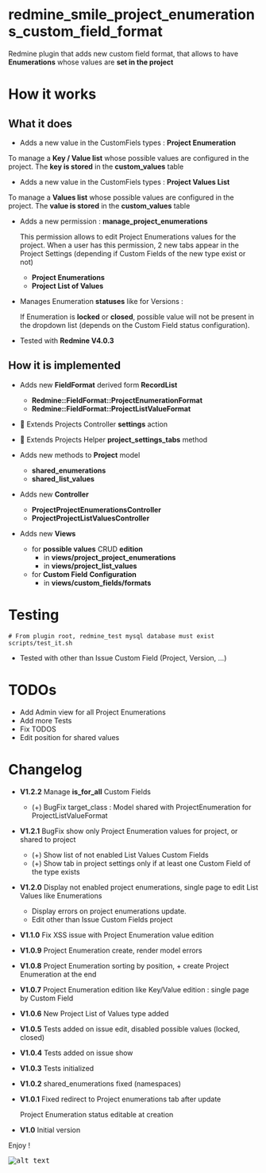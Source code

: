 redmine_smile_project_enumerations_custom_field_format
=================================================

Redmine plugin that adds new custom field format,
that allows to have **Enumerations** whose values are
**set in the project**

# How it works

## What it does

* Adds a new value in the CustomFiels types : **Project Enumeration**

To manage a **Key / Value list** whose possible values are configured in the project.
The **key is stored** in the **custom_values** table
* Adds a new value in the CustomFiels types : **Project Values List**

To manage a **Values list** whose possible values are configured in the project.
The **value is stored** in the **custom_values** table

* Adds a new permission : **manage_project_enumerations**

  This permission allows to edit Project Enumerations values for the project.
  When a user has this permission, 2 new tabs appear in the Project Settings (depending if Custom Fields of the new type exist or not)
  - **Project Enumerations**
  - **Project List of Values**

* Manages Enumeration **statuses** like for Versions :

  If Enumeration is **locked** or **closed**, possible value will not be present in the dropdown list (depends on the Custom Field status configuration).

* Tested with **Redmine V4.0.3**

## How it is implemented

- Adds new **FieldFormat** derived form **RecordList**
  - **Redmine::FieldFormat::ProjectEnumerationFormat**
  - **Redmine::FieldFormat::ProjectListValueFormat**

- 🔑 Extends Projects Controller **settings** action

- 🔑 Extends Projects Helper **project_settings_tabs** method

- Adds new methods to **Project** model
  - **shared_enumerations**
  - **shared_list_values**

- Adds new **Controller**
  - **ProjectProjectEnumerationsController**
  - **ProjectProjectListValuesController**

- Adds new **Views**
  - for **possible values** CRUD **edition**
    - in **views/project_project_enumerations**
    - in **views/project_list_values**
  - for **Custom Field** **Configuration**
    - in **views/custom_fields/formats**

# Testing

```console
# From plugin root, redmine_test mysql database must exist
scripts/test_it.sh
```
* Tested with other than Issue Custom Field (Project, Version, ...)

# TODOs

* Add Admin view for all Project Enumerations
* Add more Tests
* Fix TODOS
* Edit position for shared values

# Changelog

* **V1.2.2**  Manage **is_for_all** Custom Fields

  * (+) BugFix target_class : Model shared with ProjectEnumeration for ProjectListValueFormat

* **V1.2.1**  BugFix show only Project Enumeration values for project, or shared to project

  * (+) Show list of not enabled List Values Custom Fields
  * (+) Show tab in project settings only if at least one Custom Field of the type exists

* **V1.2.0**  Display not enabled project enumerations, single page to edit List Values like Enumerations

  * Display errors on project enumerations update.
  * Edit other than Issue Custom Fields project

* **V1.1.0**  Fix XSS issue with Project Enumeration value edition
* **V1.0.9**  Project Enumeration create, render model errors
* **V1.0.8**  Project Enumeration sorting by position, + create Project Enumeration at the end
* **V1.0.7**  Project Enumeration edition like Key/Value edition : single page by Custom Field
* **V1.0.6**  New Project List of Values type added
* **V1.0.5**  Tests added on issue edit, disabled possible values (locked, closed)
* **V1.0.4**  Tests added on issue show
* **V1.0.3**  Tests initialized
* **V1.0.2**  shared_enumerations fixed (namespaces)
* **V1.0.1**  Fixed redirect to Project enumerations tab after update

  Project Enumeration status editable at creation

* **V1.0**  Initial version


Enjoy !

<kbd>![alt text](https://compteur-visites.ennder.fr/sites/36/token/githubpe/image "Logo") <!-- .element height="10%" width="10%" --></kbd>
